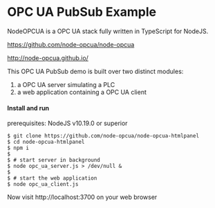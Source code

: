 
OPC UA PubSub Example
=====================


NodeOPCUA is a OPC UA stack fully written in TypeScript for NodeJS.

https://github.com/node-opcua/node-opcua

http://node-opcua.github.io/

This OPC UA PubSub demo is built over two distinct modules:

1) a OPC UA server simulating a PLC
2) a web application containing a OPC UA client 

#### Install and run

prerequisites: NodeJS v10.19.0 or superior

    $ git clone https://github.com/node-opcua/node-opcua-htmlpanel
    $ cd node-opcua-htmlpanel
    $ npm i
    $
    $ # start server in background
    $ node opc_ua_server.js > /dev/null &
    $
    $ # start the web application
    $ node opc_ua_client.js
    
Now visit http://localhost:3700 on your web browser
